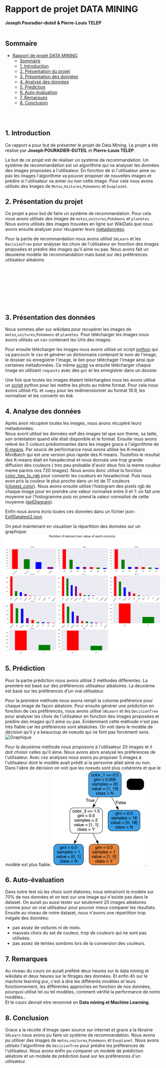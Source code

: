# Rapport de projet DATA MINING
**Joseph Pouradier-duteil & Pierre-Louis TELEP**
<br>
<br>

## Sommaire



- [Rapport de projet DATA MINING](#rapport-de-projet-data-mining)
  - [Sommaire](#sommaire)
  - [1. Introduction](#1-introduction)
  - [2. Présentation du projet](#2-présentation-du-projet)
  - [3. Présentation des données](#3-présentation-des-données)
  - [4. Analyse des données](#4-analyse-des-données)
  - [5. Prédiction](#5-prédiction)
  - [6. Auto-évaluation](#6-auto-évaluation)
  - [7. Remarques](#7-remarques)
  - [8. Conclusion](#8-conclusion)

<br>
<br>

## 1. Introduction 

Ce rapport a pour but de présenter le projet de Data Mining. Le projet a été réalisé par **Joseph POURADIER-DUTEIL** et **Pierre-Louis TELEP**. 

Le but de ce projet est de réaliser un système de recommandation. Un système de recommandation est un algorithme qui va analyser les données des images proposées à l'utilisateur. En fonction de si l'utilisateur aime ou pas les images l'algorithme va pouvoir proposer de nouvelles images et prédire si l'utilisateur va aimer ou non cette image. Pour cela nous avons utilisés des images de `Motos`,`Voitures`,`Pokemons` et `Exoplanet`. 


## 2. Présentation du projet

Ce projet a pour but de faire un système de recommandation. Pour cela nous avons utilisés des images de `motos`,`voitures`,`Pokémons` et `planètes`. Nous avons utilisés des images trouvées en ligne sur WikiData que nous avons ensuite analyser pour récuperer leurs [métadonnées](MetaData.ipynb). 

Pour la partie de recommandation nous avons utilisé `SKLearn` et les `DecisionTree` pour analyser les choix de l'utilisateur en fonction des images proposées et prédire des images qu'il aime ou pas. Nous avons fait un deuxieme modéle de recommandation mais basé sur des préférences utilisateur aléatoire. 
<br>
<br>
<br>
<br>
<br>
<br>
<br>
<br>
<br>

## 3. Présentation des données 

Nous sommes aller sur wikidata pour recupérer les images de `motos`,`voitures`,`Pokémons` et `planètes`. Pour télécharger les images nous avons utilisés un csv contenant les Urls des images. 

Pour ensuite télécharger les images nous avons utilisé un script [python](test.ipynb#téléchargement-des-images) qui va parcourir le csv et générer un dictionnaire contenant le nom de l'image, le dossier où enregistrer l'image, le lien pour téléchager l'image ainsi que certaines métadonnées. Ce même [script](test.ipynb#Wgets) va ensuite télécharger chaque image en utilisant `requests` avec des `get` et les enregistrer dans un dossier.


Une fois que toutes les images étaient téléchargées nous les avons utilisé un [script](images/Analizing_wh.ipynb) python pour les mettre les photo au même format. Pour cela nous avons utilisé `PIL` et `numpy` pour les redimensionner au format 16:9, les normaliser et les convertir en `RGB`.


## 4. Analyse des données


Après avoir récupéré toutes les images, nous avons récupéré leurs métadonnées.  
Nous avont utilisé les données exif des images tel que son theme, sa taille, son orientation quand elle était disponible et le format. Ensuite nous avons relevé les 5 coleurs prédominantes dans les images grace a l'algorithme de [K-means](MetaData.ipynb#Get-proiminant-colors-from-images). Par soucis de performance nous avons utilisé les K-means MiniBatch qui est une version plus rapide des K-means. Toutefois le resultat des K-means était en hexadecimal et nous donnais une trop grande diffusion des couleurs ( tres peu probable d'avoir deux fois la meme couleur meme parmis nos 720 images). Nous avons donc utilisé la fonction [color_hex_to_rgb](MetaData.ipynb#Transformation-de-hexa-a-RGB) pour convertir les couleurs en hexadecimal. Puis nous avon pris la couleur le plus proche dans un lot de 17 couleurs ([closest_color](MetaData.ipynb#Transformation-de-hexa-a-RGB)). Nous avons ensuite utilisé l'histogram des pixels rgb de chaque image pour en prendre une valeur normalisé entre 0 et 1: on fait une moyenne sur l'histogramme puis on prend la valeur normalisé de cette moyenne ([getDiagram](MetaData.ipynb#Getting-histogram-from-images)).  

Enfin nous avons écris toutes ces données dans un fichier json : [ExifDatatest2.json](images/ExifDatatest2.json)

On peut maintenant en visualiser la répartition des données sur un graphique:
![Graphique](VisualisationMetadata.png)

## 5. Prédiction

Pour la partie prédiction nous avons utilisé 2 méthodes différentes. La première est basé sur des préférences utilisateur aléatoires. La deuxième est basé sur les préférences d'un vrai utilisateur.
<br>

Pour la première méthode nous avons rempli la colonne préférence pour chaque image de façon aléatoire. Pour ensuite générer une prédiction en fonction de ces préférences, nous avons utilisé `SKLearn` et les `DecisionTree` pour analyser les choix de l'utilisateur en fonction des images proposées et prédire des images qu'il aime ou pas. Evidemment cette méthode n'est pas très fiable car les préférences sont aléatoires. On voit dans le modèle de décision qu'il y a beaucoup de noeuds qui ne font pas forcément sens.
![Graphique](awfulTree.png).  

Pour la deuxième méthode nous proposons à l'utilisateur 20 images et il doit choisir celles qu'il aime. Nous avons alors analysé les préférences de l'utilisateur. Avec ces analyses nous avons pu proposer 5 images à l'utilisateur dont le modèle avait prédit si la personne allait aimé ou non. Dans l'abre de décision on voit que les noeuds sont plus cohérents et que le modèle est plus fiable.
![Graphique](goodTree.png).  


## 6. Auto-évaluation

Dans notre test où les choix sont élatoires, nous entrainont le modele sur 70% de nos données et on test sur une image qui n'existe pas dans le dataset. On aurait pu aussi tester sur seulement 20 images aléatoires comme pour un vrai utilisateur pour pouvoir mieux comparer les résultats.  
Ensuite au niveau de notre dataset, nous n'avons une répartition trop inégale des données: 
 - pas assez de voitures ni de moto.
 - mauvais choix du set de couleur, trop de couleurs qui ne sont pas utilisées.
 - pas assez de teintes sombres lors de la conversion des couleurs.

## 7. Remarques

Au niveau du cours on aurait préféré deux heures sur le data mining et wikidata et deux heures sur le fitrages des données. Et enfin 4h sur le machine learning pur, c'est à dire les différents modèles et leurs fonctionnement, les différentes approches en fonction de nos données, pourquoi utilisé tel ou tel modèles, comment vérifié la performance de notre modèles...  
Et le cours devrait etre renommé en **Data mining et Machine Learning**.

## 8. Conclusion

Grace a la récolte d'image open source sur internet et grace a la librairie `SKLearn` nous avons pu faire un système de recommandation. Nous avons pu utiliser des images de `motos`,`voitures`,`Pokémons` et `Exoplanet`. Nous avons utilisés l'algorithme de `DecisionTree` pour prédire les préférences de l'utilisateur. Nous avons enfin pu comparer un modele de prédiction aléatoire et un modele de prédiction basé sur les préférences d'un utilisateur.